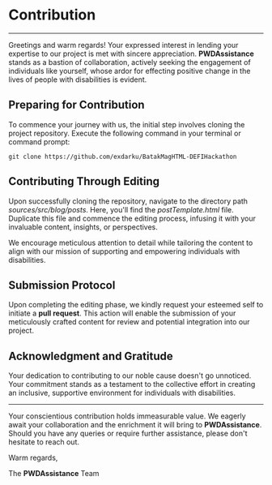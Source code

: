 
# Contribution
---

Greetings and warm regards! Your expressed interest in lending your expertise to our project is met with sincere appreciation. **PWDAssistance** stands as a bastion of collaboration, actively seeking the engagement of individuals like yourself, whose ardor for effecting positive change in the lives of people with disabilities is evident.

## Preparing for Contribution

To commence your journey with us, the initial step involves cloning the project repository. Execute the following command in your terminal or command prompt:

`git clone https://github.com/exdarku/BatakMagHTML-DEFIHackathon` 

## Contributing Through Editing

Upon successfully cloning the repository, navigate to the directory path _sources/src/blog/posts_. Here, you'll find the _postTemplate.html_ file. Duplicate this file and commence the editing process, infusing it with your invaluable content, insights, or perspectives.

We encourage meticulous attention to detail while tailoring the content to align with our mission of supporting and empowering individuals with disabilities.

## Submission Protocol

Upon completing the editing phase, we kindly request your esteemed self to initiate a **pull request**. This action will enable the submission of your meticulously crafted content for review and potential integration into our project.

## Acknowledgment and Gratitude

Your dedication to contributing to our noble cause doesn't go unnoticed. Your commitment stands as a testament to the collective effort in creating an inclusive, supportive environment for individuals with disabilities.

----------

Your conscientious contribution holds immeasurable value. We eagerly await your collaboration and the enrichment it will bring to **PWDAssistance**. Should you have any queries or require further assistance, please don't hesitate to reach out.

Warm regards,

The **PWDAssistance** Team